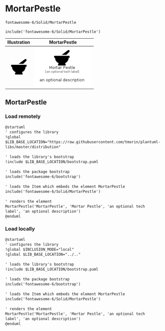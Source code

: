 # MortarPestle


```text
fontawesome-6/Solid/MortarPestle
```

```text
include('fontawesome-6/Solid/MortarPestle')
```



| Illustration | MortarPestle |
| :---: | :---: |
| ![illustration for Illustration](../../fontawesome-6/Solid/MortarPestle.png) | ![illustration for MortarPestle](../../fontawesome-6/Solid/MortarPestle.Local.png) |




## MortarPestle

### Load remotely
```plantuml
@startuml
' configures the library
!global $LIB_BASE_LOCATION="https://raw.githubusercontent.com/tmorin/plantuml-libs/master/distribution"

' loads the library's bootstrap
!include $LIB_BASE_LOCATION/bootstrap.puml

' loads the package bootstrap
include('fontawesome-6/bootstrap')

' loads the Item which embeds the element MortarPestle
include('fontawesome-6/Solid/MortarPestle')

' renders the element
MortarPestle('MortarPestle', 'Mortar Pestle', 'an optional tech label', 'an optional description')
@enduml
```

### Load locally
```plantuml
@startuml
' configures the library
!global $INCLUSION_MODE="local"
!global $LIB_BASE_LOCATION="../.."

' loads the library's bootstrap
!include $LIB_BASE_LOCATION/bootstrap.puml

' loads the package bootstrap
include('fontawesome-6/bootstrap')

' loads the Item which embeds the element MortarPestle
include('fontawesome-6/Solid/MortarPestle')

' renders the element
MortarPestle('MortarPestle', 'Mortar Pestle', 'an optional tech label', 'an optional description')
@enduml
```

